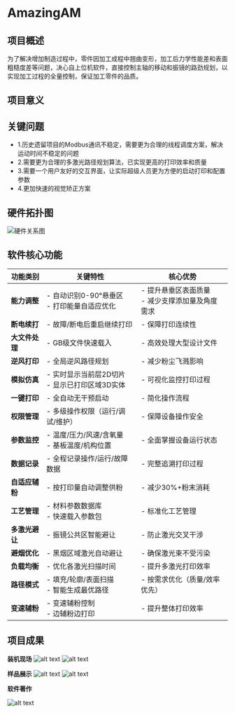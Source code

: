 # AmazingAM

## 项目概述
为了解决增加制造过程中，零件因加工成程中翘曲变形，加工后力学性能差和表面粗糙度差等问题，决心自上位机软件，直接控制主轴的移动和振镜的路劲规划，以实现加工过程的全量控制，保证加工零件的品质。

## 项目意义

## 关键问题
- 1.历史遗留项目的Modbus通讯不稳定，需要更为合理的线程调度方案，解决运动时间不稳定的问题
- 2.需要更为合理的多激光路径规划算法，已实现更高的打印效率和质量
- 3.需要一个用户友好的交互界面，让实际超级人员更为方便的启动打印和配置参数
- 4.更加快速的视觉矫正方案

## 硬件拓扑图
![硬件关系图](img/image.png)

## 软件核心功能


| 功能类别         | 关键特性                                                                 | 核心优势                                                                 |
|------------------|--------------------------------------------------------------------------|--------------------------------------------------------------------------|
| **能力调整**     | - 自动识别0-90°悬垂区<br>- 打印能量自适应优化                            | - 提升悬垂区表面质量<br>- 减少支撑添加量及角度需求                       |
| **断电续打**     | - 故障/断电后重启继续打印                                                | - 保障打印连续性                                                         |
| **大文件处理**   | - GB级文件快速载入                                                       | - 高效处理大型设计文件                                                   |
| **逆风打印**     | - 全局逆风路径规划                                                       | - 减少粉尘飞溅影响                                                       |
| **模拟仿真**     | - 实时显示当前层2D切片<br>- 显示已打印区域3D实体                         | - 可视化监控打印过程                                                     |
| **一键打印**     | - 全自动无干预启动                                                       | - 简化操作流程                                                           |
| **权限管理**     | - 多级操作权限（运行/调试/维护）                                         | - 保障设备操作安全                                                       |
| **参数监控**     | - 温度/压力/风速/含氧量<br>- 基板温度/机构位置                           | - 全面掌握设备运行状态                                                   |
| **数据记录**     | - 全程记录操作/运行/故障数据                                             | - 完整追溯打印过程                                                       |
| **自适应辅粉**   | - 按打印量自动调整供粉                                                   | - 减少30%+粉末消耗                                                       |
| **工艺管理**     | - 材料参数数据库<br>- 快速载入参数包                                     | - 标准化工艺管理                                                         |
| **多激光避让**   | - 振镜公共区智能避让                                                     | - 防止激光交叉干涉                                                       |
| **避烟优化**     | - 黑烟区域激光自动避让                                                   | - 确保激光束不受污染                                                     |
| **负载均衡**     | - 优化各激光扫描时间                                                     | - 提升多激光打印效率                                                     |
| **路径模式**     | - 填充/轮廓/表面扫描<br>- 智能生成最优路径                               | - 按需求优化（质量/效率优先）                                            |
| **变速辅粉**     | - 变速辅粉控制<br>- 边辅粉边打印                                         | - 提升整体打印效率                                                       |


## 项目成果

**装机现场**
![alt text](img/5ab3d9044a42bedb67a2d684bf23fc7.jpg)
![alt text](img/fd128b0c12d36cfab763596214ec3b8.jpg)

**样品展示**
![alt text](img/497ceacdb0e5a79b1ea00acd10fdeee.jpg)
![alt text](img/d9afbc2c040bf09d065580fd0f05a33.jpg)

**软件著作**

![alt text](img/2.png)